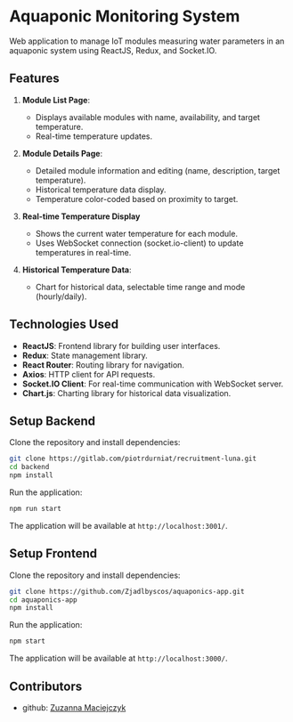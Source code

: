 # Aquaponic Monitoring System

   Web application to manage IoT modules measuring water parameters in an aquaponic system using ReactJS, Redux, and Socket.IO.

## Features

1. **Module List Page**:
   - Displays available modules with name, availability, and target temperature.
   - Real-time temperature updates.

2. **Module Details Page**:
   - Detailed module information and editing (name, description, target temperature).
   - Historical temperature data display.
   - Temperature color-coded based on proximity to target.

3. **Real-time Temperature Display**

   - Shows the current water temperature for each module.
   - Uses WebSocket connection (socket.io-client) to update temperatures in real-time.

4. **Historical Temperature Data**:
   - Chart for historical data, selectable time range and mode (hourly/daily).

## Technologies Used

   - **ReactJS**: Frontend library for building user interfaces.
   - **Redux**: State management library.
   - **React Router**: Routing library for navigation.
   - **Axios**: HTTP client for API requests.
   - **Socket.IO Client**: For real-time communication with WebSocket server.
   - **Chart.js**: Charting library for historical data visualization.

## Setup Backend
   Clone the repository and install dependencies:
   ```bash
   git clone https://gitlab.com/piotrdurniat/recruitment-luna.git
   cd backend
   npm install
   ```
   Run the application:
   ```bash
   npm run start
   ```
   The application will be available at `http://localhost:3001/`.

## Setup Frontend
   Clone the repository and install dependencies:
   ```bash
   git clone https://github.com/Zjadlbyscos/aquaponics-app.git
   cd aquaponics-app
   npm install
   ```
   Run the application:
   ```bash
   npm start
   ```
   The application will be available at `http://localhost:3000/`.

## Contributors
   - github: [Zuzanna Maciejczyk](https://www.github.com/Zjadlbyscos)
